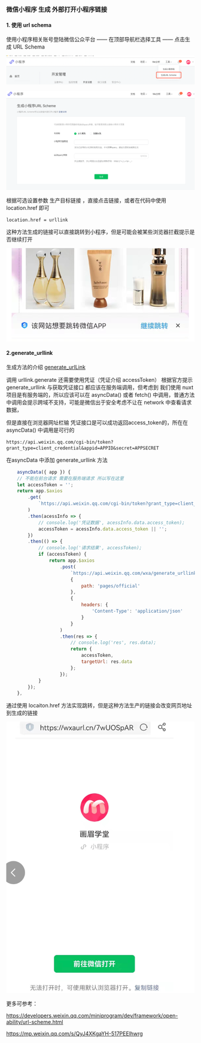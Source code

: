 ### 微信小程序 生成 外部打开小程序链接

#### 1. 使用 url schema

使用小程序相关账号登陆微信公众平台 —— 在顶部导航栏选择工具 —— 点击生成 URL Schema

![alt text](./images/jump/image.png)

![alt text](./images/jump/image-1.png)

根据可选设置参数 生产目标链接 ，直接点击链接，或者在代码中使用 location.href 即可

```
location.href = urllink
```

这种方法生成的链接可以直接跳转到小程序，但是可能会被某些浏览器拦截提示是否继续打开

![alt text](./images/jump/image-2.png)

#### 2.generate_urllink

生成方法的介绍  [generate_urlLink](https://developers.weixin.qq.com/miniprogram/dev/OpenApiDoc/qrcode-link/url-link/generateUrlLink.html)

调用 urllink.generate 还需要使用凭证（凭证介绍 accessToken）
根据官方提示 generate_urllink 与获取凭证接口 都应该在服务端调用，但考虑到 我们使用 nuxt 项目是有服务端的，所以应该可以在 asyncData() 或者 fetch() 中调用，普通方法中调用会提示跨域不支持，可能是微信出于安全考虑不让在 network 中查看请求数据，

但是直接在浏览器网址栏输 凭证接口是可以成功返回access_token的，所在在asyncData() 中调用是可行的

```
https://api.weixin.qq.com/cgi-bin/token?grant_type=client_credential&appid=APPID&secret=APPSECRET
```

在asyncData 中添加 generate_urllink 方法
```js
    asyncData({ app }) {
    // 不能在前台请求 需要在服务端请求 所以写在这里
    let accessToken = '';
    return app.$axios
        .get(
            `https://api.weixin.qq.com/cgi-bin/token?grant_type=client_credential&appid=${yourAppid}}&secret=${yourSecret}}`
        )
        .then(acessInfo => {
            // console.log('凭证数据', acessInfo.data.access_token);
            accessToken = acessInfo.data.access_token || '';
        })
        .then(() => {
            // console.log('请求结果', accessToken);
            if (accessToken) {
                return app.$axios
                    .post(
                        `https://api.weixin.qq.com/wxa/generate_urllink?access_token=${accessToken}`,
                        {
                            path: 'pages/official'
                        },
                        {
                            headers: {
                                'Content-Type': 'application/json'
                            }
                        }
                    )
                    .then(res => {
                        // console.log('res', res.data);
                        return {
                            accessToken,
                            targetUrl: res.data
                        };
                    });
            }
        });
    },
```

通过使用 locaiton.href 方法实现跳转，但是这种方法生产的链接会改变网页地址到生成的链接

![alt text](./images/jump/image-3.png)

更多可参考：

https://developers.weixin.qq.com/miniprogram/dev/framework/open-ability/url-scheme.html

https://mp.weixin.qq.com/s/QyJ4XKgaYH-517PEElhwrg